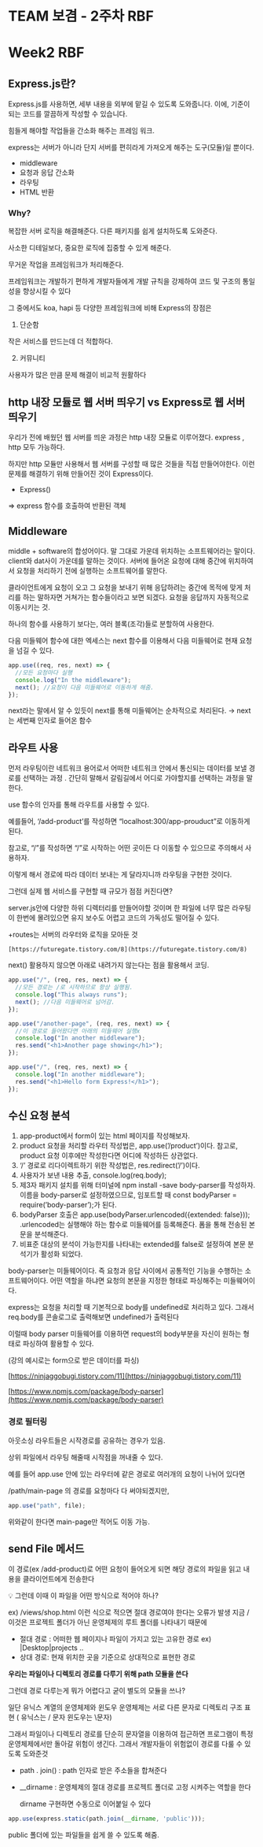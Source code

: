 # TEAM 보겸 - 2주차 RBF

# Week2 RBF

## Express.js란?

Express.js를 사용하면, 세부 내용을 외부에 맡길 수 있도록 도와줍니다. 이에, 기준이 되는 코드를 깔끔하게 작성할 수 있습니다.

힘들게 해야할 작업들을 간소화 해주는 프레임 워크.

express는 서버가 아니라 단지 서버를 편히라게 가져오게 해주는 도구(모듈)일 뿐이다.

- middleware
- 요청과 응답 간소화
- 라우팅
- HTML 반환

### Why?

복잡한 서버 로직을 해결해준다. 다른 패키지를 쉽게 설치하도록 도와준다.

사소한 디테일보다, 중요한 로직에 집중할 수 있게 해준다.

무거운 작업을 프레임워크가 처리해준다.

프레임워크는 개발하기 편하게 개발자들에게 개발 규칙을 강제하여 코드 및 구조의 통일성을 향상시킬 수 있다

그 중에서도 koa, hapi 등 다양한 프레임워크에 비해 Express의 장점은

1. 단순함

작은 서비스를 만드는데 더 적합하다.

2. 커뮤니티

사용자가 많은 만큼 문제 해결이 비교적 원활하다

## http 내장 모듈로 웹 서버 띄우기 vs Express로 웹 서버 띄우기

우리가 전에 배웠던 웹 서버를 띄운 과정은 http 내장 모듈로 이루어졌다. express , http 모두 가능하다.

하지만 http 모듈만 사용해서 웹 서버를 구성할 때 많은 것들을 직접 만들어야한다. 이런 문제를 해결하기 위해 만들어진 것이 Express이다.

- Express()

⇒ express 함수를 호출하여 반환된 객체

## Middleware

middle + software의 합성어이다. 말 그대로 가운데 위치하는 소프트웨어라는 말이다. client와 dat사이 가운데를 말하는 것이다. 서버에 들어온 요청에 대해 중간에 위치하여서 요청을 처리하기 전에 실행하는 소프트웨어를 말한다.

클라이언트에게 요청이 오고 그 요청을 보내기 위해 응답하려는 중간에 목적에 맞게 처리를 하는 말하자면 거쳐가는 함수들이라고 보면 되겠다. 요청을 응답까지 자동적으로 이동시키는 것.

하나의 함수를 사용하기 보다는, 여러 블록(조각)들로 분할하여 사용한다.

다음 미들웨어 함수에 대한 엑세스는 next 함수를 이용해서 다음 미들웨어로 현재 요청을 넘길 수 있다.

```jsx
app.use((req, res, next) => {
  //모든 요청마다 실행
  console.log("In the middleware");
  next(); //요청이 다음 미들웨어로 이동하게 해줌.
});
```

next라는 말에서 알 수 있듯이 next를 통해 미들웨어는 순차적으로 처리된다. → next는 세번째 인자로 들어온 함수

## 라우트 사용

먼저 라우팅이란 네트워크 용어로서 어떠한 네트워크 안에서 통신되는 데이터를 보낼 경로를 선택하는 과정 . 간단히 말해서 갈림길에서 어디로 가야할지를 선택하는 과정을 말한다.

use 함수의 인자를 통해 라우트를 사용할 수 있다.

예를들어, ‘/add-product’를 작성하면 “localhost:300/app-prouduct”로 이동하게 된다.

참고로, “/”를 작성하면 “/”로 시작하는 어떤 곳이든 다 이동할 수 있으므로 주의해서 사용하자.

이렇게 해서 경로에 따라 데이터 보내는 게 달라지니까 라우팅을 구현한 것이다.

그런데 실제 웹 서비스를 구현할 때 규모가 점점 커진다면?

server.js안에 다양한 하위 디렉터리를 만들어야할 것이며 한 파일에 너무 많은 라우팅이 한번에 몰려있으면 유지 보수도 어렵고 코드의 가독성도 떨어질 수 있다.

+routes는 서버의 라우터와 로직을 모아둔 것

    [https://futuregate.tistory.com/8](https://futuregate.tistory.com/8)

next() 활용하지 않으면 아래로 내려가지 않는다는 점을 활용해서 코딩.

```jsx
app.use("/", (req, res, next) => {
  //모든 경로는 /로 시작하므로 항상 실행됨.
  console.log("This always runs");
  next(); //다음 미들웨어로 넘어감.
});

app.use("/another-page", (req, res, next) => {
  //이 경로로 들어왔다면 아래의 미들웨어 실행x
  console.log("In another middleware");
  res.send("<h1>Another page showing</h1>");
});

app.use("/", (req, res, next) => {
  console.log("In another middleware");
  res.send("<h1>Hello form Express!</h1>");
});
```

## 수신 요청 분석

1. app-product에서 form이 있는 html 페이지를 작성해보자.
2. product 요청을 처리할 라우터 작성법은, app.use(’/product’)이다.
   참고로, product 요청 이후에만 작성한다면 어디에 작성하든 상관없다.
3. ‘/’ 경로로 리다이렉트하기 위한 작성법은, res.redirect(’/’)이다.
4. 사용자가 보낸 내용 추출, console.log(req.body);
5. 제3자 패키지 설치를 위해 터미널에 npm install -save body-parser를 작성하자.
   이름을 body-parser로 설정하였으므로, 임포트할 때 const bodyParser = require(’body-parser’);가 된다.
6. bodyParser 호출은 app.use(bodyParser.urlencoded({extended: false}));
   .urlencoded는 실행해야 하는 함수로 미들웨어를 등록해준다. 폼을 통해 전송된 본문을 분석해준다.
7. 비표준 대상의 분석이 가능한지를 나타내는 extended를 false로 설정하여 본문 분석기가 활성화 되었다.

body-parser는 미들웨어이다. 즉 요청과 응답 사이에서 공통적인 기능을 수행하는 소프트웨어이다. 어떤 역할을 하냐면 요청의 본문을 지정한 형태로 파싱해주는 미들웨어이다.

express는 요청을 처리할 때 기본적으로 body를 undefined로 처리하고 있다. 그래서 req.body를 콘솔로그로 출력해보면 undefined가 출력된다

이럴때 body parser 미들웨어를 이용하면 request의 body부분을 자신이 원하는 형태로 파싱하여 활용할 수 있다.

(강의 예시로는 form으로 받은 데이터를 파싱)

[https://ninjaggobugi.tistory.com/11](https://ninjaggobugi.tistory.com/11)

[https://www.npmjs.com/package/body-parser](https://www.npmjs.com/package/body-parser)

### 경로 필터링

아웃소싱 라우트들은 시작경로를 공유하는 경우가 있음.

상위 파일에서 라우팅 해줄때 시작점을 꺼내줄 수 있다.

예를 들어 app.use 안에 있는 라우터에 같은 경로로 여러개의 요청이 나뉘어 있다면

/path/main-page 의 경로를 요청마다 다 써야되겠지만,

```jsx
app.use("path", file);
```

위와같이 한다면 main-page만 적어도 이동 가능.

## send File 메서드

이 경로(ex /add-product)로 어떤 요청이 들어오게 되면 해당 경로의 파일을 읽고 내용을 클라이언트에게 전송한다

  <aside>
  💡 그런데 이때 이 파일을 어떤 방식으로 적어야 하나?
  
  </aside>
  
  ex) /views/shop.html 이런 식으로 적으면 절대 경로여야 한다는 오류가 발생 지금 /이것은 프로젝트 폴더가 아닌 운영체제의 루트 폴더를 나타내기 때문에
  
  - 절대 경로 : 어떠한 웹 페이지나 파일이 가지고 있는 고유한 경로 ex) |Desktop|projects ..
  - 상대 경로: 현재 위치한 곳을 기준으로 상대적으로 표현한 경로
  
  **우리는 파일이나 디렉토리 경로를 다루기 위해 path 모듈을 쓴다**
  
  그런데 경로 다루는게 뭐가 어렵다고 굳이 별도의 모듈을 쓰나?
  
  일단 유닉스 계열의 운영체제와 윈도우 운영체제는 서로 다른 문자로 디렉토리 구조 표현 ( 유닉스는 / 문자 윈도우는 \문자)
  
  그래서 파일이나 디렉토리 경로를 단순히 문자열을 이용하여 접근하면 프로그램이 특정 운영체제에서만 돌아갈 위험이 생긴다. 그래서 개발자들이 위험없이 경로를 다룰 수 있도록 도와준것
  
  - path . join() : path 인자로 받은 주소들을 합쳐준다
  - __dirname : 운영체제의 절대 경로를 프로젝트 폴더로 고정 시켜주는 역할을 한다
  
    dirname 구현하면 수동으로 이어붙일 수 있다
  
  ```jsx
  app.use(express.static(path.join(__dirname, 'public')));
  ```
  
  public 폴더에 있는 파일들을 쉽게 쓸 수 있도록 해줌.
